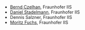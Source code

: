 - [Bernd Czelhan](https://github.com/bczelhan-iis), Fraunhofer IIS
- [Daniel Stadelmann](https://github.com/dstadelmann-iis), Fraunhofer IIS
- Dennis Salzner, Fraunhofer IIS
- [Moritz Fuchs](https://github.com/mfuchs-iis), Fraunhofer IIS
